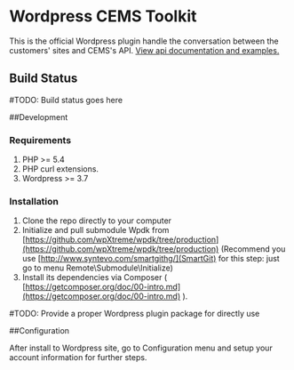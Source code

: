 Wordpress CEMS Toolkit
============
This is the official Wordpress plugin handle the conversation between the customers' sites and CEMS's API. [View api documentation and examples.](https://docs.cemsadmin.apiary.io)

## Build Status

\#TODO: Build status goes here

##Development

### Requirements

1.  PHP >= 5.4
2.  PHP curl extensions.
3.  Wordpress >= 3.7

### Installation

1.  Clone the repo directly to your computer
2.  Initialize and pull submodule Wpdk from [https://github.com/wpXtreme/wpdk/tree/production](https://github.com/wpXtreme/wpdk/tree/production) (Recommend you use [http://www.syntevo.com/smartgithg/](SmartGit) for this step: just go to menu Remote\\Submodule\\Initialize)
3.  Install its dependencies via Composer ( [https://getcomposer.org/doc/00-intro.md](https://getcomposer.org/doc/00-intro.md) ).

\#TODO: Provide a proper Wordpress plugin package for directly use

##Configuration

After install to Wordpress site, go to Configuration menu and setup your account information for further steps.